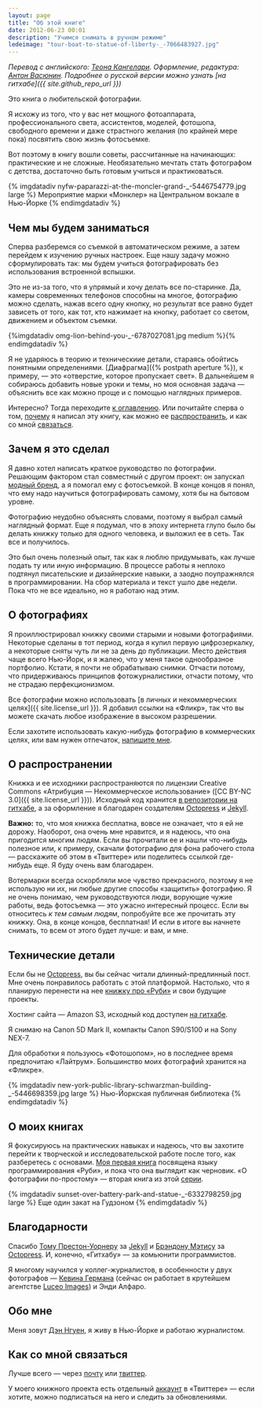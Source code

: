 ```yaml
---
layout: page
title: "Об этой книге"
date: 2012-06-23 00:01
description: "Учимся снимать в ручном режиме"
ledeimage: "tour-boat-to-statue-of-liberty-_-7066483927.jpg"
---
```


*Перевод с английского: [Теона Кангелари](http://kangelari.com). Оформление, редактура: [Антон Васюнин](http://thevasya.me). Подробнее о русской версии можно узнать [на гитхабе]({{ site.github_repo_url }})*

Это книга о любительской фотографии.

Я исхожу из того, что у вас нет мощного фотоаппарата, профессионального света, ассистентов, моделей, фотошопа, свободного времени и даже страстного желания (по крайней мере пока) посвятить свою жизнь фотосъемке.

Вот поэтому в книгу вошли советы, рассчитанные на начинающих: практические и не сложные. Необязательно мечтать стать фотографом с детства, достаточно быть готовым учиться и практиковаться.

{% imgdatadiv nyfw-paparazzi-at-the-moncler-grand-_-5446754779.jpg large %}
    Мероприятие марки «Монклер» на Центральном вокзале в Нью-Йорке
{% endimgdatadiv %}

## Чем мы будем заниматься

Сперва разберемся со съемкой в автоматическом режиме, а затем перейдем к изучению ручных настроек. Еще нашу задачу можно сформулировать так: мы будем учиться фотографировать без использования встроенной вспышки.

Это не из-за того, что я упрямый и хочу делать все по-старинке. Да, камеры современных телефонов способны на многое, фотографию можно сделать, нажав всего одну кнопку, но результат все равно будет зависеть от того, как тот, кто нажимает на кнопку, работает со светом, движением и объектом съемки.

{%imgdatadiv omg-lion-behind-you-_-6787027081.jpg medium %}{% endimgdatadiv %}

Я не ударяюсь в теорию и техническиие детали, стараясь обойтись понятными определениями. [Диафрагма]({% postpath aperture %}), к примеру, — это «отверстие, которое пропускает свет». В дальнейшем я собираюсь добавить новые уроки и темы, но моя основная задача — объяснить все как можно проще и с помощью наглядных примеров.

Интересно? Тогда переходите [к оглавлению](/toc/). Или почитайте сперва о том, [почему](#whyiwrote) я написал эту книгу, как можно ее [распространить](#copyme), и как со мной [связаться](#feedback).

<div>
<a id="whyiwrote" name="whyiwrote"></a>
</div>

## Зачем я это сделал

Я давно хотел написать краткое руководство по фотографии. Решающим фактором стал совместный с другом проект: он запускал [модный бренд](http://proofny.com), а я помогал ему с фотосъемкой. В конце концов я понял, что ему надо научиться фотографировать самому, хотя бы на бытовом уровне.

Фотографию неудобно объяснять словами, поэтому я выбрал самый наглядный формат. Еще я подумал, что в эпоху интернета глупо было бы делать книжку только для одного человека, и выложил ее в сеть. Так все и получилось.

Это был очень полезный опыт, так как я люблю придумывать, как лучше подать ту или иную информацию. В процессе работы я неплохо подтянул писательские и дизайнерские навыки, а заодно поупражнялся в программировании. На сбор материала и текст ушло две недели. Пока что не все идеально, но я работаю над этим.

<div>
<a name="copyme" id="copyme"></a>
<a name="aboutphotos" id="aboutphotos"></a>
</div>

## О фотографиях

Я проиллюстрировал книжку своими старыми и новыми фотографиями. Некоторые сделаны в тот период, когда я купил первую цифрозеркалку, а некоторые сняты чуть ли не за день до публикации. Место действия чаще всего Нью-Йорк, и я жалею, что у меня такое однообразное портфолио. Кстати, я почти не обрабатываю снимки. Отчасти потому, что придерживаюсь принципов фотожурналистики, отчасти потому, что не страдаю перфекционизмом.

Все фотографии можно использовать [в личных и некоммерческих целях]({{ site.license_url }}). Я добавил ссылки на «Фликр», так что вы можете скачать любое изображение в высоком разрешении.

Если захотите использовать какую-нибудь фотографию в коммерческих целях, или вам нужен отпечаток, [напишите мне](mailto:&#x64;&#x61;&#x6E;&#x40;&#x64;&#x61;&#x6E;&#x77;&#x69;&#x6E;&#x2E;&#x63;&#x6F;&#x6D;).

## О распространении

Книжка и ее исходники распространяются по лицензии Creative Commons «Атрибуция — Некоммерческое использование» ([CC BY-NC 3.0]({{ site.license_url }})). Исходный код хранится [в репозитории на гитхабе](https://github.com/bastards/photography), а за оформление я благодарен создателям [Octopress](http://octopress.org) и [Jekyll](http://jekyllrb.com/).

**Важно:** то, что моя книжка бесплатна, вовсе не означает, что я ей не дорожу. Наоборот, она очень мне нравится, и я надеюсь, что она пригодится многим людям. Если вы прочитали ее и нашли что-нибудь полезное или, к примеру, скачали фотографию для фона рабочего стола — расскажите об этом в «Твиттере» или поделитесь ссылкой где-нибудь еще. Я буду очень вам благодарен.

Вотермарки всегда оскорбляли мое чувство прекрасного, поэтому я не использую ни их, ни любые другие способы «защитить» фотографию. Я не очень понимаю, чем руководствуются люди, ворующие чужие работы, ведь фотосъемка — это ужасно интересный процесс. Если вы относитесь *к тем самым людям*, попробуйте все же прочитать эту книжку. Она, в конце концов, бесплатная! И если в итоге вы начнете снимать, то всем от этого будет лучше: и вам, и мне.

## Технические детали

Если бы не [Octopress](http://octopress.org/), вы бы сейчас читали длинный-предлинный пост. Мне очень понравилось работать с этой платформой. Настолько, что я планирую перенести на нее [книжку про «Руби»](http://ruby.bastardsbook.com) и свои будущие проекты.

Хостинг сайта — Amazon S3, исходный код доступен [на гитхабе](https://github.com/bastards/photography).

Я снимаю на Canon 5D Mark II, компакты Canon S90/S100 и на Sony NEX-7.

Для обработки я пользуюсь «Фотошопом», но в последнее время предпочитаю «Лайтрум». Большинство моих фотографий хранится на «Фликре».

{% imgdatadiv new-york-public-library-schwarzman-building-_-5446698359.jpg large %}
	Нью-Йоркская публичная библиотека
{% endimgdatadiv %}

<a id="bastardsbook" name="bastardsbook"></a>

## О моих книгах

Я фокусируюсь на практических навыках и надеюсь, что вы захотите перейти к творческой и исследовательской работе после того, как разберетесь с основами. [Моя первая книга](http://ruby.bastardsbook.com) посвящена языку программирования «Руби», и пока что она выглядит как черновик. «О фотографии по-простому» — вторая книга из этой [серии](http://bastardsbook.com).

{% imgdatadiv sunset-over-battery-park-and-statue-_-6332798259.jpg large %}
    Еще один закат на Гудзоном
{% endimgdatadiv %}

## Благодарности

Спасибо [Тому Престон-Уорнеру](https://github.com/mojombo) за [Jekyll](http://jekyllrb.com/) и [Брэндону Мэтису](http://brandonmathis.com/) за [Octopress](http://octopress.org/). И, конечно, «Гитхабу» — за комьюнити программистов.

Я многому научился у коллег-журналистов, в особенности у двух фотографов — [Кевина Германа](http://kevingerman.com/) (сейчас он работает в крутейшем агентстве [Luceo Images](http://luceoimages.com/)) и Энди Алфаро.

## Обо мне

Меня зовут [Дэн Нгуен](http://danwin.com), я живу в Нью-Йорке и работаю журналистом.

<div>
<a name="feedback" id="feedback"></a>
</div>

## Как со мной связаться

Лучше всего — через [почту](mailto:&#x64;&#x61;&#x6E;&#x40;&#x64;&#x61;&#x6E;&#x77;&#x69;&#x6E;&#x2E;&#x63;&#x6F;&#x6D;) или [твиттер](http://twitter.com/dancow).

У моего книжного проекта есть отдельный [аккаунт](http://twitter.com/bastardsbook) в «Твиттере» — если хотите, можно подписаться на него и следить за обновлениями.
